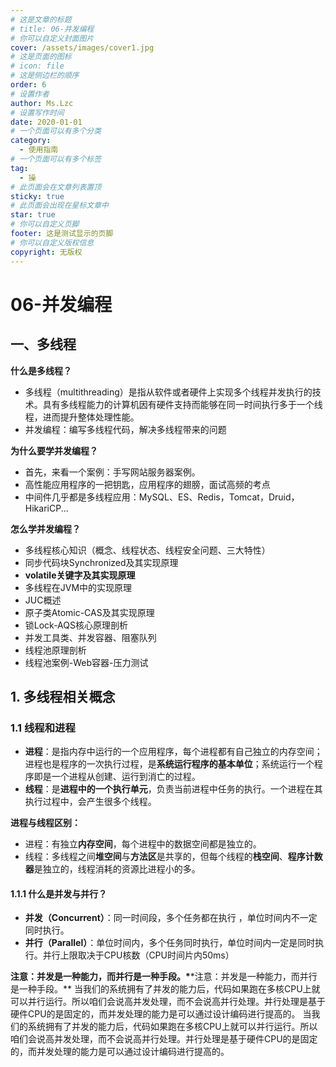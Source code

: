 ```yaml
---
# 这是文章的标题
# title: 06-并发编程
# 你可以自定义封面图片
cover: /assets/images/cover1.jpg
# 这是页面的图标
# icon: file
# 这是侧边栏的顺序
order: 6
# 设置作者
author: Ms.Lzc
# 设置写作时间
date: 2020-01-01
# 一个页面可以有多个分类
category:
  - 使用指南
# 一个页面可以有多个标签
tag:
  - 操
# 此页面会在文章列表置顶
sticky: true
# 此页面会出现在星标文章中
star: true
# 你可以自定义页脚
footer: 这是测试显示的页脚
# 你可以自定义版权信息
copyright: 无版权
---
```

<!-- `more` 注释之前的内容被视为文章摘要。 -->

# 06-并发编程

## 一、多线程

**什么是多线程？**

* 多线程（multithreading）是指从软件或者硬件上实现多个线程并发执行的技术。具有多线程能力的计算机因有硬件支持而能够在同一时间执行多于一个线程，进而提升整体处理性能。
* 并发编程：编写多线程代码，解决多线程带来的问题

**为什么要学并发编程？**

* 首先，来看一个案例：手写网站服务器案例。
* 高性能应用程序的一把钥匙，应用程序的翅膀，面试高频的考点
* 中间件几乎都是多线程应用：MySQL、ES、Redis，Tomcat，Druid，HikariCP...

**怎么学并发编程？**

* 多线程核心知识（概念、线程状态、线程安全问题、三大特性）
* 同步代码块Synchronized及其实现原理
* **volatile关键字及其实现原理**
* 多线程在JVM中的实现原理
* JUC概述
* 原子类Atomic-CAS及其实现原理
* 锁Lock-AQS核心原理剖析
* 并发工具类、并发容器、阻塞队列
* 线程池原理剖析
* 线程池案例-Web容器-压力测试

## 1. 多线程相关概念

### 1.1 线程和进程

* **进程**：是指内存中运行的一个应用程序，每个进程都有自己独立的内存空间；进程也是程序的一次执行过程，是**系统运行程序的基本单位**；系统运行一个程序即是一个进程从创建、运行到消亡的过程。
* **线程**：是**进程中的一个执行单元**，负责当前进程中任务的执行。一个进程在其执行过程中，会产生很多个线程。

**进程与线程区别：**

* 进程：有独立**内存空间**，每个进程中的数据空间都是独立的。
* 线程：多线程之间**堆空间**与**方法区**是共享的，但每个线程的**栈空间**、**程序计数器**是独立的，线程消耗的资源比进程小的多。

#### 1.1.1 什么是并发与并行？

* **并发（Concurrent）**：同一时间段，多个任务都在执行 ，单位时间内不⼀定同时执行。
* **并行（Parallel）**：单位时间内，多个任务同时执行，单位时间内一定是同时执行。并行上限取决于CPU核数（CPU时间片内50ms）

**注意：并发是一种能力，而并行是一种手段。\***\*注意：并发是一种能力，而并行是一种手段。\*\* 当我们的系统拥有了并发的能力后，代码如果跑在多核CPU上就可以并行运行。所以咱们会说高并发处理，而不会说高并行处理。并行处理是基于硬件CPU的是固定的，而并发处理的能力是可以通过设计编码进行提高的。 当我们的系统拥有了并发的能力后，代码如果跑在多核CPU上就可以并行运行。所以咱们会说高并发处理，而不会说高并行处理。并行处理是基于硬件CPU的是固定的，而并发处理的能力是可以通过设计编码进行提高的。
